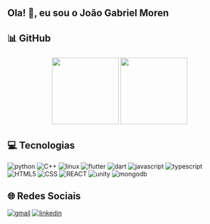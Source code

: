 ## Ola! 👋, eu sou o João Gabriel Moren


## 📊 GitHub
<h3 align="center">
<img height="150em" src="https://github-readme-stats-eight-theta.vercel.app/api?username=jg-moren&theme=gotham&include_all_commits=true&count_private=true&show_icons=true" alt=""/>
<img height="150em" src="https://github-readme-stats-eight-theta.vercel.app/api/top-langs/?username=jg-moren&layout=compact&theme=gotham" alt=""/>
</h3>

## 💻 Tecnologias

<img src="https://img.shields.io/badge/Python-14354C?style=for-the-badge&logo=python&logoColor=white" alt="python"/>
<img src="https://img.shields.io/badge/C%2B%2B-00599C?style=for-the-badge&logo=c%2B%2B&logoColor=white" alt="C++"/>
<img src="https://img.shields.io/badge/linux-FCC624?style=for-the-badge&logo=linux&logoColor=black" alt="linux"/>
<img src="https://img.shields.io/badge/Flutter-02569B?style=for-the-badge&logo=flutter&logoColor=white" alt="flutter"/>
<img src="https://img.shields.io/badge/Dart-0175C2?style=for-the-badge&logo=dart&logoColor=white" alt="dart"/>
<img src="https://img.shields.io/badge/JavaScript-F7DF1E?style=for-the-badge&logo=javascript&logoColor=black" alt="javascript"/>
<img src="https://img.shields.io/badge/typescript-3178C6?style=for-the-badge&logo=typescript&logoColor=white" alt="typescript"/>
<img src="https://img.shields.io/badge/HTML-239120?style=for-the-badge&logo=html5&logoColor=white" alt="HTML5"/>
<img src="https://img.shields.io/badge/CSS-1572B6?style=for-the-badge&logo=css3&logoColor=white" alt="CSS"/>
<img src="https://img.shields.io/badge/React-20232A?style=for-the-badge&logo=react&logoColor=61DAFB" alt="REACT"/>
<img src="https://img.shields.io/badge/Unity-100000?style=for-the-badge&logo=unity&logoColor=white" alt="unity"/>
<img src="https://img.shields.io/badge/mongodb-47A248?style=for-the-badge&logo=mongodb&logoColor=white" alt="mongodb"/>

## 🌐 Redes Sociais

[<img src="https://img.shields.io/badge/gmail-EA4335?style=for-the-badge&logo=gmail&logoColor=white" alt="gmail"/>](mailto:jgpmoren@gmail.com)
[<img src="https://img.shields.io/badge/linkedin-1793D1?style=for-the-badge&logo=linkedin&logoColor=white" alt="linkedin"/>](https://www.linkedin.com/in/jg-moren/)





